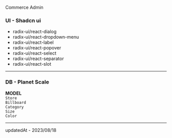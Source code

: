 Commerce Admin

### UI - Shadcn ui

- radix-ui/react-dialog
- radix-ui/react-dropdown-menu
- radix-ui/react-label
- radix-ui/react-popover
- radix-ui/react-select
- radix-ui/react-separator
- radix-ui/react-slot

---

### DB - Planet Scale

**MODEL**  
`Store`  
`Billboard`  
`Category`  
`Size`  
`Color`

---

updatedAt - 2023/08/18
